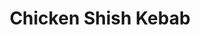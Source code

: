 ---
title: Chicken Shish Kebab
metadata:
  servings: '4'
  course: Main
  title: Chicken Shish Kebab
ingredients:
- name: vegetable oil
  amount: 3 tbsp
- name: black pepper
  amount: 1 tsp
- name: onion
  amount: '1'
- name: garlic
  amount: 2 cloves
- name: "tomato pur\xE9e"
  amount: 2 tbsp
- name: yogurt
  amount: 0.5 cups
- name: chicken breasts
  amount: '2'
- name: salt
  amount: 1 tsp
- name: paprika
  amount: 1 tsp
cookware:
- name: bowl
- name: bowl
- name: sieve
- name: wooden spoon
steps:
- description: Peel the onion, and garlic and then grate with a fine grater to make
    a pulp into a bowl.
- description: Pour the pulp, and any remaining juices, into another bowl through
    a sieve, using a wooden spoon to press out the juices from the pulp. Throw away
    the pulp once you've squeezed out all of the juice.
- description: "Now mix in the greek yogurt, vegetable oil, tomato pur\xE9e, black
    pepper, paprika, and salt."
- description: Dry the chicken breasts with paper towels, then cut into small bite-size
    chunks and add them to the marinade.
- description: Leave the chicken to marinate in the fridge overnight, or at least
    4 hours.
- description: The chicken can now be cooked on the BBQ, using the grill setting of
    your oven, or by putting the chicken on a tray in the oven for 30 minutes.

---